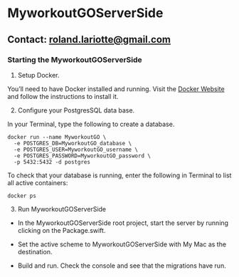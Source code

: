 # MyworkoutGOServerSide


## Contact: roland.lariotte@gmail.com



### Starting the MyworkoutGOServerSide



1. Setup Docker.

You’ll need to have Docker installed and running. Visit the [Docker Website](https://www.docker.com/get-docker) 
and follow the instructions to install it.


2. Configure your PostgresSQL data base.

In your Terminal, type the following to create a database.

```
docker run --name MyworkoutGO \
  -e POSTGRES_DB=MyworkoutGO_database \
  -e POSTGRES_USER=MyworkoutGO_username \
  -e POSTGRES_PASSWORD=MyworkoutGO_password \
  -p 5432:5432 -d postgres
```
  
To check that your database is running, enter the following in Terminal to list 
all active containers:
  
```
docker ps
```


3. Run MyworkoutGOServerSide

- In the MyworkoutGOServerSide root project, start the server by running 
clicking on the Package.swift.

- Set the active scheme to MyworkoutGOServerSide with My Mac as the destination. 

- Build and run. Check the console and see that the migrations have run.
